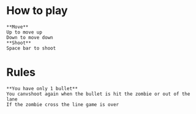 # How to play
	**Move**
    Up to move up
    Down to move down
    **Shoot**
    Space bar to shoot

# Rules
    **You have only 1 bullet**
    You canvshoot again when the bullet is hit the zombie or out of the lane
    If the zombie cross the line game is over